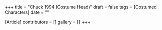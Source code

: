 +++
title = "Chuck 1994 (Costume Head)"
draft = false
tags = [Costumed Characters]
date = ""

[Article]
contributors = []
gallery = []
+++